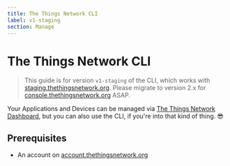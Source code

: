 ```yaml
---
title: The Things Network CLI
label: v1-staging
section: Manage
---
```


# The Things Network CLI

> This guide is for version `v1-staging` of the CLI, which works with [staging.thethingsnetwork.org](staging.thethingsnetwork.org). Please migrate to version 2.x for [console.thethingsnetwork.org](console.thethingsnetwork.org) ASAP.

Your Applications and Devices can be managed via [The Things Network Dashboard](../console-v1/index.md), but you can also use the CLI, if you're into that kind of thing. 😎

## Prerequisites

* An account on [account.thethingsnetwork.org](https://account.thethingsnetwork.org)
